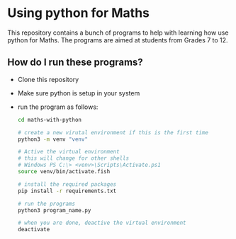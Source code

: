 # Using python for Maths

This repository contains a bunch of programs to help with learning how use
python for Maths. The programs are aimed at students from Grades 7 to 12.

## How do I run these programs?

* Clone this repository
* Make sure python is setup in your system
* run the program as follows:

  ```sh
  cd maths-with-python

  # create a new virutal environment if this is the first time
  python3 -m venv "venv"

  # Active the virtual environment
  # this will change for other shells
  # Windows PS C:\> <venv>\Scripts\Activate.ps1
  source venv/bin/activate.fish

  # install the required packages
  pip install -r requirements.txt

  # run the programs
  python3 program_name.py

  # when you are done, deactive the virtual environment
  deactivate
  ```
